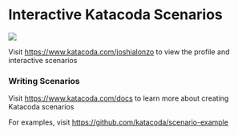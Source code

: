 # Interactive Katacoda Scenarios

[![](http://shields.katacoda.com/katacoda/joshialonzo/count.svg)](https://www.katacoda.com/joshialonzo "Get your profile on Katacoda.com")

Visit https://www.katacoda.com/joshialonzo to view the profile and interactive scenarios

### Writing Scenarios
Visit https://www.katacoda.com/docs to learn more about creating Katacoda scenarios

For examples, visit https://github.com/katacoda/scenario-example
